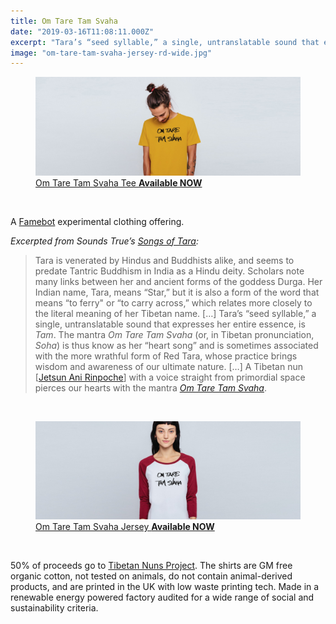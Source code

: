```yaml
---
title: Om Tare Tam Svaha
date: "2019-03-16T11:08:11.000Z"
excerpt: "Tara’s “seed syllable,” a single, untranslatable sound that expresses her entire essence, is *Tam*."
image: "om-tare-tam-svaha-jersey-rd-wide.jpg"
---
```


<figure class="mw848">
<a href="https://famebot.teemill.com/product/om-tare-tam-svaha-tee/"><img src="om-tare-tam-svaha-tee-rd-wide.jpg"
alt="Om Tare Tam Svaha Tee on model" /></a><br />
<figcaption><a href="https://famebot.teemill.com/product/om-tare-tam-svaha-tee/">Om Tare Tam Svaha Tee <strong>Available&nbsp;NOW</strong></a></figcaption>
</figure>

<br />

A [Famebot](https://famebot.com/) experimental clothing offering.

*Excerpted from Sounds True’s [Songs of Tara](https://www.soundstrue.com/store/songs-of-tara-2462.html):*

> Tara is venerated by Hindus and Buddhists alike, and seems to predate Tantric Buddhism in India as a Hindu deity. Scholars note many links between her and ancient forms of the goddess Durga. Her Indian name, Tara, means “Star,” but it is also a form of the word that means “to ferry" or “to carry across,” which relates more closely to the literal meaning of her Tibetan name. […] Tara’s “seed syllable,” a single, untranslatable sound that expresses her entire essence, is *Tam*. The mantra *Om Tare Tam Svaha* (or, in Tibetan pronunciation, *Soha*) is thus know as her “heart song” and is sometimes associated with the more wrathful form of Red Tara, whose practice brings wisdom and awareness of our ultimate nature. […] A Tibetan nun [[Jetsun Ani Rinpoche](/jetsun-ani-rinpoche/)] with a voice straight from primordial space pierces our hearts with the mantra [*Om Tare Tam&nbsp;Svaha*](https://www.youtube.com/watch?v=FLGkfzh5618).

<br />

<figure class="mw848">
<a href="https://famebot.teemill.com/product/om-tare-tam-svaha-baseball-jersey/"><img src="om-tare-tam-svaha-jersey-rd-wide.jpg"
alt="Om Tare Tam Svaha Jersey on model" /></a><br />
<figcaption><a href="https://famebot.teemill.com/product/om-tare-tam-svaha-baseball-jersey/">Om Tare Tam Svaha Jersey <strong>Available&nbsp;NOW</strong></a></figcaption>
</figure>

<br />

50% of proceeds go to [Tibetan Nuns Project](https://tnp.org). The shirts are GM free organic cotton, not tested on animals, do not contain animal-derived products, and are printed in the UK with low waste printing tech. Made in a renewable energy powered factory audited for a wide range of social and sustainability criteria.
